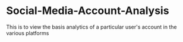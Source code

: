 # Social-Media-Account-Analysis
This is to view the basis analytics of a particular user's account in the various platforms
